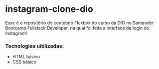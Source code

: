 # instagram-clone-dio
Esse é o repositório do conteúdo Flexbox do curso da DIO no Santander Bootcamp Fullstack Developer, na qual foi feita a interface de login do Instagram!

### Tecnologias uitilizadas:

* HTML básico
* CSS básico
